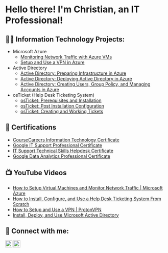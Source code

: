 <h1>Hello there! I'm Christian, an IT Professional!

<h2>👨‍💻 Information Technology Projects:</h2>

- Microsoft Azure
  -  [Monitoring Network Traffic with Azure VMs](https://github.com/ccollins-21/AzureCompute-Netowrking)
  -  [Setup and Use a VPN in Azure](https://github.com/ccollins-21/How-to-Setup-and-Use-a-VPN-within-Azure)
- Active Directory
  - [Active Directory: Preparing Infrastructure in Azure](https://github.com/ccollins-21/Preparing-Active-Directory-Infrastructure-in-Azure)
  - [Active Directory: Deploying Active Directory in Azure](https://github.com/ccollins-21/Active-Directory-Deploying-Active-Directory)
  - [Active Directory: Creating Users, Group Policy, and Managing Accounts in Azure](https://github.com/ccollins-21/Active-Directory-Creating-Users-Group-Policy-and-Managing-Accounts)
- osTicket (Help Desk Ticketing System)
  -  [osTicket: Prerequisites and Installation](https://github.com/ccollins-21/osTicket-Prerequisites-and-Installation)
  -  [osTicket: Post Installation Configuration](https://github.com/ccollins-21/osTicket-Post-Installation-Configuration)
  -  [osTicket: Creating and Working Tickets](https://github.com/ccollins-21/osTicket-Creating-and-Working-Tickets)
<h2>📄 Certifications</h2>

- [CourseCareers Information Technology Certificate](https://i.imgur.com/UGS9jnl.png)
- [Google IT Support Professional Certificate](https://coursera.org/share/4bf5591134eedc75ec4f1258cb7285ba)
- [IT Support Technical Skills Helpdesk Certificate](https://www.udemy.com/certificate/UC-74021f93-3022-4526-8f0c-7e21f78d4c30/?utm_campaign=email&utm_medium=email&utm_source=sendgrid.com)
- [Google Data Analytics Professional Certificate](https://coursera.org/share/e8ec96bd0a456e03d061016203e93080)

<h2>📺 YouTube Videos</h2>

- [How to Setup Virtual Machines and Monitor Network Traffic | Microsoft Azure](https://www.youtube.com/watch?v=lrr9-Wq4bP8)
- [How to Install, Configure, and Use a Help Desk Ticketing System From Scratch](https://youtu.be/aYji5ssTIKU)
- [How to Setup and Use a VPN | ProtonVPN](https://youtu.be/_Jwpo0GfadQ)
- [Install, Deploy, and Use Microsoft Active Directory](https://youtu.be/Zrb_DDrI_p4)

<h2> 🤳 Connect with me:</h2>

[<img align="left" alt="ChristianCollins | YouTube" width="22px" src="https://cdn.jsdelivr.net/npm/simple-icons@v3/icons/youtube.svg" />][youtube]
[<img align="left" alt="ChristianCollins | LinkedIn" width="22px" src="https://cdn.jsdelivr.net/npm/simple-icons@v3/icons/linkedin.svg" />][linkedin]

[youtube]: https://youtube.com/playlist?list=PLjIqkBYhErF4dTDuW2G5QvWicA69bdZii&si=sgmMRBgBH47VoJP7
[linkedin]: https://www.linkedin.com/in/christian-collins-96363860/
